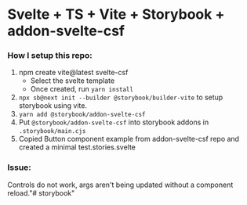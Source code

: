 # Svelte + TS + Vite + Storybook + addon-svelte-csf

### How I setup this repo:
1. npm create vite@latest svelte-csf 
    - Select the svelte template
    - Once created, run `yarn install`
2. `npx sb@next init --builder @storybook/builder-vite` to setup storybook using vite.
3. `yarn add @storybook/addon-svelte-csf`
4. Put `@storybook/addon-svelte-csf` into storybook addons in `.storybook/main.cjs`
5. Copied Button component example from addon-svelte-csf repo and created a minimal test.stories.svelte

### Issue:
Controls do not work, args aren't being updated without a component reload."# storybook" 
